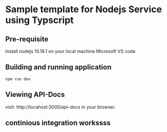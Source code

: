 # Sample template for Nodejs Service using Typscript

## Pre-requisite

Install nodejs 10.18.1 on your local machine
Microsoft VS code

## Building and running application

```
npm run dev
```

## Viewing API-Docs

visit: http://locahost:3000/api-docs in your browser.

## continious integration workssss